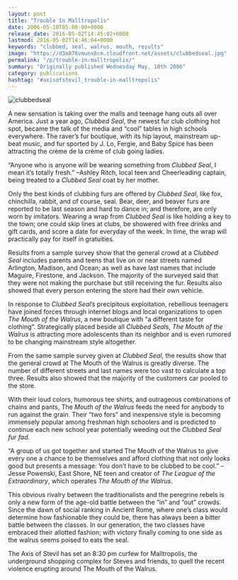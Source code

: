 ```yaml
---
layout: post
title: "Trouble In Malltropolis"
date: 2006-05-10T05:00:00+0000
release_date: 2016-05-02T14:45:02+0000
lastmod: 2016-05-02T14:46:04+0000
keywords: "clubbed, seal, walrus, mouth, results"
image: "https://d3e878vmunx8cm.cloudfront.net/assets/clubbedseal.jpg"
permalink: "/p/trouble-in-malltropolis/"
summary: "Originally published Wednesday May, 10th 2006"
category: publications
hashtag: "#axisofstevil_trouble-in-malltropolis"
---
```


[id_1]: https://d3e878vmunx8cm.cloudfront.net/assets/clubbedseal.jpg "clubbedseal"

![clubbedseal][id_1]

A new sensation is taking over the malls and teenage hang outs all over America. Just a year ago, *Clubbed Seal*, the newest fur club clothing hot spot, became the talk of the media and “cool” tables in high schools everywhere. The raver’s fur boutique, with its hip layout, mainstream up-beat music, and fur sported by J. Lo, Fergie, and Baby Spice has been attracting the crème de la crème of club going ladies. 

“Anyone who is anyone will be wearing something from *Clubbed Seal*, I mean it’s totally fresh.” –Ashley Ritch, local teen and Cheerleading captain, being treated to a *Clubbed Seal* coat by her mother.

Only the best kinds of clubbing furs are offered by *Clubbed Seal*, like fox, chinchilla, rabbit, and of course, seal. Bear, deer, and beaver furs are reported to be last season and hard to dance in; and therefore, are only worn by imitators. Wearing a wrap from *Clubbed Seal* is like holding a key to the town; one could skip lines at clubs, be showered with free drinks and gift cards, and score a date for everyday of the week.  In time, the wrap will practically pay for itself in gratuities. 

Results from a sample survey show that the general crowd at a *Clubbed Seal* includes parents and teens that live on or near streets named Arlington, Madison, and Ocean; as well as have last names that include Maguire, Firestone, and Jackson. The majority of the surveyed said that they were not making the purchase but still receiving the fur. Results also showed that every person entering the store had their own vehicle.

In response to *Clubbed Seal*’s precipitous exploitation, rebellious teenagers have joined forces through internet blogs and local organizations to open *The Mouth of the Walrus*, a new boutique with “a different taste for clothing”. Strategically placed beside all *Clubbed Seal*s, *The Mouth of the Walrus* is attracting more adolescents than its neighbor and is even rumored to be changing mainstream style altogether.

From the same sample survey given at *Clubbed Seal*, the results show that the general crowd at The Mouth of the Walrus is greatly diverse. The number of different streets and last names were too vast to calculate a top three. Results also showed that the majority of the customers car pooled to the store.

With their loud colors, humorous tee shirts, and outrageous combinations of chains and pants, The *Mouth of the Walrus* feeds the need for anybody to run against the grain. Their “two fors” and inexpensive style is becoming immensely popular among freshman high schoolers and is predicted to continue each new school year potentially weeding out the *Clubbed Seal fur fad*.

“A group of us got together and started The Mouth of the Walrus to give every one a chance to be themselves and afford clothing that not only looks good but presents a message: You don’t have to be clubbed to be cool.” – Jesse Powenski, East Shore, NE teen and creator of *The League of the Extraordinary*, which operates *The Mouth of the Walrus*.

This obvious rivalry between the traditionalists and the peregrine rebels is only a new form of the age-old battle between the “in” and “out” crowds. Since the dawn of social ranking in Ancient Rome, where one’s class would determine how fashionable they could be, there has always been a bitter battle between the classes. In our generation, the two classes have embraced their allotted fashion; with victory finally coming to one side as the walrus seems poised to eats the seal.

The Axis of Stevil has set an 8:30 pm curfew for Malltropolis, the underground shopping complex for Steves and friends, to quell the recent violence erupting around The Mouth of the Walrus.
